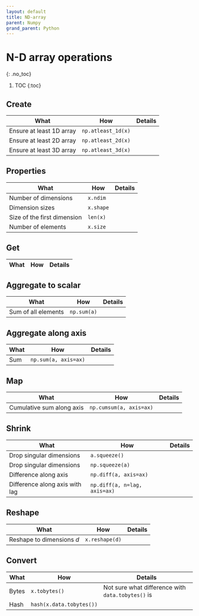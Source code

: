 ```yaml
---
layout: default
title: ND-array
parent: Numpy
grand_parent: Python
---
```


# N-D array operations
{: .no_toc}

1. TOC
{:toc}

## Create

| What | How | Details |
|---|---|---|
| Ensure at least 1D array | `np.atleast_1d(x)` | |
| Ensure at least 2D array | `np.atleast_2d(x)` | |
| Ensure at least 3D array | `np.atleast_3d(x)` | |

## Properties

| What | How | Details |
|---|---|---|
| Number of dimensions | `x.ndim` | |
| Dimension sizes | `x.shape` | |
| Size of the first dimension | `len(x)` | |
| Number of elements | `x.size` | |

## Get

| What | How | Details |
|---|---|---|

## Aggregate to scalar

| What | How | Details |
|---|---|---|
| Sum of all elements | `np.sum(a)` | |

## Aggregate along axis

| What | How | Details |
|---|---|---|
| Sum | `np.sum(a, axis=ax)` | |

## Map

| What | How | Details |
|---|---|---|
| Cumulative sum along axis | `np.cumsum(a, axis=ax)` | |

## Shrink

| What | How | Details |
|---|---|---|
| Drop singular dimensions | `a.squeeze()` | |
| Drop singular dimensions | `np.squeeze(a)` | |
| Difference along axis | `np.diff(a, axis=ax)` | |
| Difference along axis with lag | `np.diff(a, n=lag, axis=ax)` | |

## Reshape

| What | How | Details |
|---|---|---|
| Reshape to dimensions _d_ | `x.reshape(d)` |  

## Convert

| What | How | Details |
|---|---|---|
| Bytes | `x.tobytes()` | Not sure what difference with `data.tobytes()` is |
| Hash | `hash(x.data.tobytes())` | |
